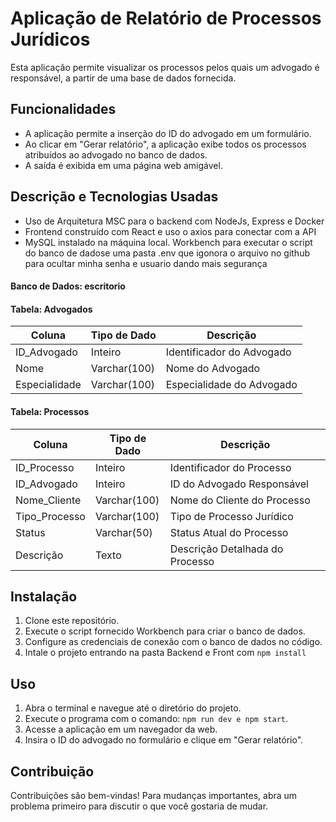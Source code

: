 <h1>Aplicação de Relatório de Processos Jurídicos</h1>
<p>Esta aplicação permite visualizar os processos pelos quais um advogado é responsável, a partir de uma base de dados fornecida.</p>
<h2>Funcionalidades</h2>
    <ul>
        <li>A aplicação permite a inserção do ID do advogado em um formulário.</li>
        <li>Ao clicar em "Gerar relatório", a aplicação exibe todos os processos atribuídos ao advogado no banco de dados.</li>
        <li>A saída é exibida em uma página web amigável.</li>
    </ul>

<h2>Descrição e Tecnologias Usadas</h2>
    <ul>
        <li>Uso de Arquitetura MSC para o backend com NodeJs, Express e Docker</li>
        <li>Frontend construído com React e uso o axios para conectar com a API</li>
        <li>MySQL instalado na máquina local. Workbench para executar o script do banco de dadose uma pasta .env que igonora o arquivo no github para ocultar minha senha e usuario dando mais segurança
         </li>
    </ul>
    <div>
      
#### Banco de Dados: escritorio

#### Tabela: Advogados

| Coluna       | Tipo de Dado | Descrição                  |
|--------------|--------------|----------------------------|
| ID_Advogado  | Inteiro      | Identificador do Advogado   |
| Nome         | Varchar(100) | Nome do Advogado           |
| Especialidade| Varchar(100) | Especialidade do Advogado   |

#### Tabela: Processos

| Coluna       | Tipo de Dado | Descrição                       |
|--------------|--------------|---------------------------------|
| ID_Processo  | Inteiro      | Identificador do Processo        |
| ID_Advogado  | Inteiro      | ID do Advogado Responsável       |
| Nome_Cliente | Varchar(100) | Nome do Cliente do Processo     |
| Tipo_Processo| Varchar(100) | Tipo de Processo Jurídico        |
| Status       | Varchar(50)  | Status Atual do Processo         |
| Descrição    | Texto        | Descrição Detalhada do Processo  |
</div>

<h2>Instalação</h2>
    <ol>
        <li>Clone este repositório.</li>
        <li>Execute o script fornecido Workbench para criar o banco de dados.</li>
        <li>Configure as credenciais de conexão com o banco de dados no código.</li>
        <li>Intale o projeto entrando na pasta Backend e Front com <code>npm install</code> </li>
    </ol>

  <h2>Uso</h2>
    <ol>
        <li>Abra o terminal e navegue até o diretório do projeto.</li>
        <li>Execute o programa com o comando: <code>npm run dev e npm start</code>.</li>
        <li>Acesse a aplicação em um navegador da web.</li>
        <li>Insira o ID do advogado no formulário e clique em "Gerar relatório".</li>
    </ol>

  <h2>Contribuição</h2>
    <p>Contribuições são bem-vindas! Para mudanças importantes, abra um problema primeiro para discutir o que você gostaria de mudar.</p>

